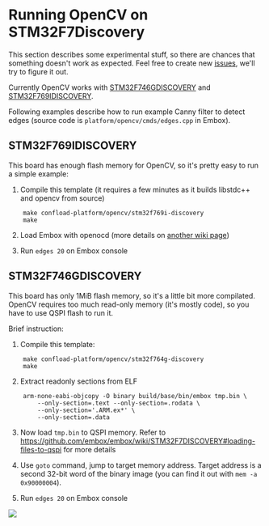 # Running OpenCV on STM32F7Discovery

This section describes some experimental stuff, so there are chances that something doesn't work as expected. Feel free to create new [issues](https://github.com/embox/embox/issues), we'll try to figure it out.

Currently OpenCV works with [STM32F746GDISCOVERY](https://www.st.com/en/evaluation-tools/32f746gdiscovery.html) and [STM32F769IDISCOVERY](https://www.st.com/en/evaluation-tools/32f769idiscovery.html).

Following examples describe how to run example Canny filter to detect edges (source code is `platform/opencv/cmds/edges.cpp` in Embox).

## STM32F769IDISCOVERY
This board has enough flash memory for OpenCV, so it's pretty easy to run a simple example:

1. Compile this template (it requires a few minutes as it builds libstdc++ and opencv from source)
```
 	make confload-platform/opencv/stm32f769i-discovery
 	make
```

2. Load Embox with openocd (more details on [another wiki page](https://github.com/embox/embox/wiki/STM32F7DISCOVERY))

3. Run `edges 20` on Embox console


## STM32F746GDISCOVERY
This board has only 1MiB flash memory, so it's a little bit more compilated. OpenCV requires too much read-only memory (it's mostly code), so you have to use QSPI flash to run it.

Brief instruction:

1. Compile this template:
```
 	make confload-platform/opencv/stm32f764g-discovery
 	make
```
2. Extract readonly sections from ELF
```
	arm-none-eabi-objcopy -O binary build/base/bin/embox tmp.bin \
		--only-section=.text --only-section=.rodata \
		--only-section='.ARM.ex*' \
		--only-section=.data
```

3. Now load `tmp.bin` to QSPI memory. Refer to https://github.com/embox/embox/wiki/STM32F7DISCOVERY#loading-files-to-qspi for more details

4. Use `goto` command, jump to target memory address. Target address is a second 32-bit word of the binary image (you can find it out with `mem -a 0x90000004`).

5. Run `edges 20` on Embox console

![](https://raw.githubusercontent.com/wiki/embox/embox/images/platforms/stm32f7-opencv.jpg)

